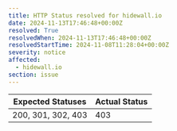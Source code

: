 ```yaml
---
title: HTTP Status resolved for hidewall.io
date: 2024-11-13T17:46:48+00:00Z
resolved: True
resolvedWhen: 2024-11-13T17:46:48+00:00Z
resolvedStartTime: 2024-11-08T11:28:04+00:00Z
severity: notice
affected:
  - hidewall.io
section: issue
---
```


| Expected Statuses | Actual Status  |
|-------------------|----------------|
| 200, 301, 302, 403 | 403 |
